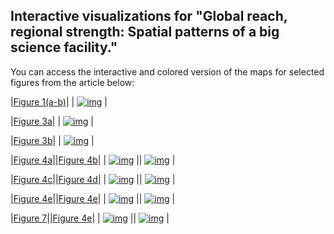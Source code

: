 ## Interactive visualizations for "Global reach, regional strength: Spatial patterns of a big science facility."
 
You can access the interactive and colored version of the maps for selected figures from the article below:

|[Figure 1(a-b)](viz/fig1_color.html)|
| [![img](fig1a.png)](viz/fig1_color.html) |

|[Figure 3a](viz/fig3a_color_time.html)|
| [![img](fig3a.png)](viz/fig3a_color.html) |

|[Figure 3b](viz/fig3b_color_time.html)|
| [![img](fig3b.png)](viz/fig3b_color.html) |

|[Figure 4a](viz/fig4ab_color_time.html)||[Figure 4b](viz/fig4ab_color_time.html)|
| [![img](fig4a.png)](viz/fig4ab_color.html) || [![img](fig4b.png)](viz/fig4ab_color.html) |

|[Figure 4c](viz/fig4cd_color_time.html)||[Figure 4d](viz/fig4cd_color_time.html)|
| [![img](fig4c.png)](viz/fig4cd_color.html) || [![img](fig4d.png)](viz/fig4cd_color.html) |

|[Figure 4e](viz/fig4ef_color_time.html)||[Figure 4e](viz/fig4ef_color_time.html)|
| [![img](fig4e.png)](viz/fig4ef_color.html) || [![img](fig4f.png)](viz/fig4ef_color.html) |

|[Figure 7](viz/fig4ef_color_time.html)||[Figure 4e](viz/fig4ef_color_time.html)|
| [![img](fig4e.png)](viz/fig4ef_color.html) || [![img](fig4f.png)](viz/fig4ef_color.html) |



